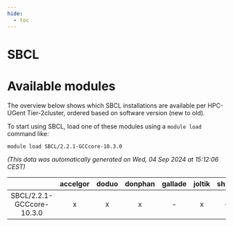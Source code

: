 ```yaml
---
hide:
  - toc
---
```


SBCL
====

# Available modules


The overview below shows which SBCL installations are available per HPC-UGent Tier-2cluster, ordered based on software version (new to old).

To start using SBCL, load one of these modules using a `module load` command like:

```shell
module load SBCL/2.2.1-GCCcore-10.3.0
```

*(This data was automatically generated on Wed, 04 Sep 2024 at 15:12:06 CEST)*  

| |accelgor|doduo|donphan|gallade|joltik|shinx|skitty|
| :---: | :---: | :---: | :---: | :---: | :---: | :---: | :---: |
|SBCL/2.2.1-GCCcore-10.3.0|x|x|x|-|x|-|x|
